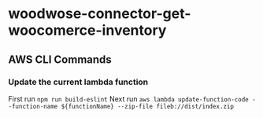 # woodwose-connector-get-woocomerce-inventory

## AWS CLI Commands

### Update the current lambda function

First run `npm run build-eslint`
Next run
`aws lambda update-function-code --function-name ${functionName} --zip-file fileb://dist/index.zip`
